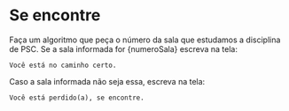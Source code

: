 # Se encontre

Faça um algoritmo que peça o número da sala que estudamos a disciplina de PSC.
Se a sala informada for {numeroSala} escreva na tela: 
~~~
Você está no caminho certo.
~~~
Caso a sala informada não seja essa, escreva na tela:
~~~
Você está perdido(a), se encontre.
~~~

